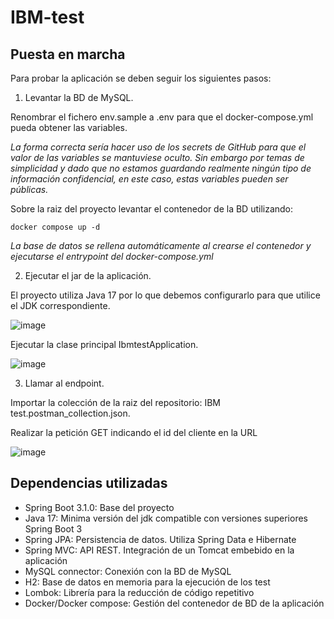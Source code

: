 # IBM-test

## Puesta en marcha
Para probar la aplicación se deben seguir los siguientes pasos:

1. Levantar la BD de MySQL.

Renombrar el fichero env.sample a .env para que el docker-compose.yml pueda obtener las variables.

*La forma correcta sería hacer uso de los secrets de GitHub para que el valor de las variables se mantuviese oculto. Sin embargo por temas de simplicidad y dado que no estamos guardando realmente ningún tipo de información confidencial, en este caso, estas variables pueden ser públicas.*

Sobre la raiz del proyecto levantar el contenedor de la BD utilizando:
```
docker compose up -d
```

*La base de datos se rellena automáticamente al crearse el contenedor y ejecutarse el entrypoint del docker-compose.yml*

2. Ejecutar el jar de la aplicación.

El proyecto utiliza Java 17 por lo que debemos configurarlo para que utilice el JDK correspondiente.

![image](https://github.com/Lizarraga/IBM-test/assets/9576198/e9519327-160b-455f-bc6e-af9caa69a2a6)

Ejecutar la clase principal IbmtestApplication.

![image](https://github.com/Lizarraga/IBM-test/assets/9576198/454960aa-3d30-43b7-9f19-a93f50378cd5)

3. Llamar al endpoint.

Importar la colección de la raiz del repositorio: IBM test.postman_collection.json.

Realizar la petición GET indicando el id del cliente en la URL

![image](https://github.com/Lizarraga/IBM-test/assets/9576198/30049fbb-3cb3-4e60-b920-c0b7bc89dcbb)

## Dependencias utilizadas
* Spring Boot 3.1.0: Base del proyecto
* Java 17: Minima versión del jdk compatible con versiones superiores Spring Boot 3
* Spring JPA: Persistencia de datos. Utiliza Spring Data e Hibernate
* Spring MVC: API REST. Integración de un Tomcat embebido en la aplicación
* MySQL connector: Conexión con la BD de MySQL
* H2: Base de datos en memoria para la ejecución de los test
* Lombok: Librería para la reducción de código repetitivo
* Docker/Docker compose: Gestión del contenedor de BD de la aplicación
